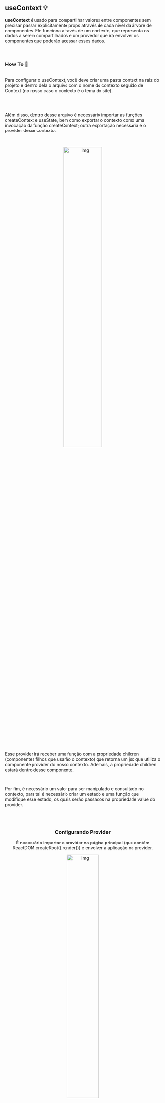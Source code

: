## useContext 💡

<strong>useContext</strong> é usado para compartilhar valores entre componentes sem precisar passar explicitamente props através de cada nível da árvore de componentes. Ele funciona através de um contexto, que representa os dados a serem compartilhados e um provedor que irá envolver os componentes que poderão acessar esses dados.
<br><br><br>

### How To 📖

<br>
Para configurar o useContext, você deve criar uma pasta context na raiz do projeto e dentro dela o arquivo com o nome do contexto seguido de Context (no nosso caso o contexto é o tema do site).

<br><br>

Além disso, dentro desse arquivo é necessário importar as funções createContext e useState, bem como exportar o contexto como uma invocação da função createContext; outra exportação necessária é o provider desse contexto.

<br>
<p align="center">
  <img src="https://github.com/Lucas-Tito/Learning_ReactJS/assets/61806906/e2e4edfe-2ebb-48ea-9e31-bf5e19871a24" alt="img" width="50%"/>
</p>

Esse provider irá receber uma função com a propriedade children (componentes filhos que usarão o contexto) que retorna um jsx que utiliza o componente provider do nosso contexto. Ademais, a propriedade children estará dentro desse componente.

<br>

Por fim, é necessário um valor para ser manipulado e consultado no contexto, para tal é necessário criar um estado e uma função que modifique esse estado, os quais serão passados na propriedade value do provider.

<br><br>
<h3 align="center">Configurando Provider</h3>

<p align="center">É necessário importar o provider na página principal (que contém ReactDOM.createRoot().render()) e envolver a aplicação no provider.</p>

<p align="center">
  <img src="https://github.com/Lucas-Tito/Learning_ReactJS/assets/61806906/131cabbf-5a25-4f52-806a-b730e47ca8a9" alt="img" width="45%"/>

<br><br>
<h3 align="center">Consulta e Modificação do Context</h3>
<p align="center">Para modificar e consultar os valores do contexto você precisa importar a função use context e também o contexto. Além disso, você deve iniciar variáveis com o estado e a função passadas na propriedade value do provider com a função useContext, que recebe o contexto como argumento; a partir daí é só utilizar essas varíaveis para realizar a consulta e a mudança dos valores do context.</p>

<p align="center">
  <img src="https://github.com/Lucas-Tito/Learning_ReactJS/assets/61806906/f5a1cd3b-9f18-4075-a4d1-558a8d91dd83" alt="img" width="45%"/>
</p>
